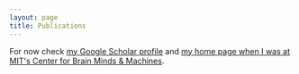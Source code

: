 ```yaml
---
layout: page
title: Publications
---
```


For now check [my Google Scholar profile](https://scholar.google.com/citations?user=_NQJoBkAAAAJ&hl=en) and [my home page when I was at MIT's Center for Brain Minds & Machines](https://cbmm.mit.edu/about/people/miranda).

